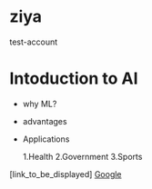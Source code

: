 # ziya
test-account

# Intoduction to AI

- why ML?
- advantages
- Applications

  1.Health
  2.Government
  3.Sports


 [link_to_be_displayed]
 [Google](https://media.istockphoto.com/id/877369086/photo/lion-panthera-leo-10-years-old-isolated-on-white.jpg?s=612x612&w=0&k=20&c=J__Jx_BX_FN7iehO965TJtPFYUl0A-bwFgIYaK32R3Y=)
